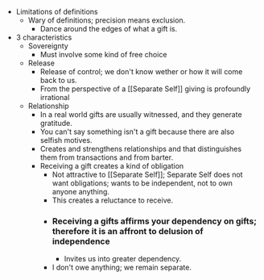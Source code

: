 - Limitations of definitions
	- Wary of definitions;  precision means exclusion.
		- Dance around the edges of what a gift is.
- 3 characteristics
	- Sovereignty
		- Must involve some kind of free choice
	- Release
		- Release of control; we don't know wether or how it will come back to us.
		- From the perspective of a [[Separate Self]] giving is profoundly irrational
	- Relationship
		- In a real world gifts are usually witnessed, and they generate gratitude.
		- You can't say something isn't a gift because there are also selfish motives.
		- Creates and strengthens relationships and that distinguishes them from transactions and from barter.
		- Receiving a gift creates a kind of obligation
			- Not attractive to [[Separate Self]]; Separate Self does not want obligations; wants to be independent, not to own anyone anything.
			- This creates a reluctance to receive.
			- ### Receiving a gifts affirms your dependency on gifts; therefore it is an affront to delusion of independence
				- Invites us into greater dependency.
			- I don't owe anything; we remain separate.
